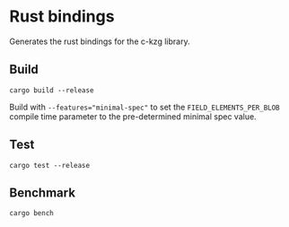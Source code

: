 # Rust bindings

Generates the rust bindings for the c-kzg library. 

## Build

```
cargo build --release
```

Build with `--features="minimal-spec"` to set the `FIELD_ELEMENTS_PER_BLOB` compile time parameter to the pre-determined minimal spec value. 

## Test

```
cargo test --release
```

## Benchmark

```
cargo bench
```
